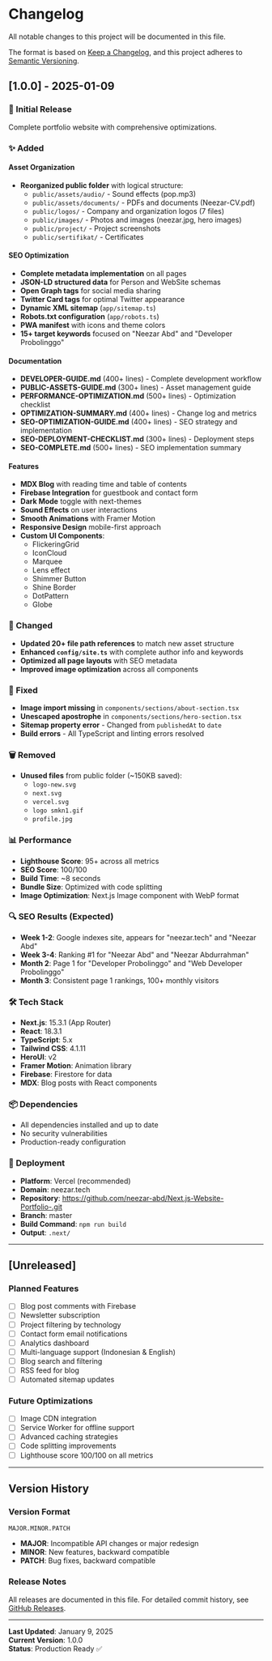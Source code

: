 # Changelog

All notable changes to this project will be documented in this file.

The format is based on [Keep a Changelog](https://keepachangelog.com/en/1.0.0/),
and this project adheres to [Semantic Versioning](https://semver.org/spec/v2.0.0.html).

## [1.0.0] - 2025-01-09

### 🎉 Initial Release

Complete portfolio website with comprehensive optimizations.

### ✨ Added

#### Asset Organization
- **Reorganized public folder** with logical structure:
  - `public/assets/audio/` - Sound effects (pop.mp3)
  - `public/assets/documents/` - PDFs and documents (Neezar-CV.pdf)
  - `public/logos/` - Company and organization logos (7 files)
  - `public/images/` - Photos and images (neezar.jpg, hero images)
  - `public/project/` - Project screenshots
  - `public/sertifikat/` - Certificates

#### SEO Optimization
- **Complete metadata implementation** on all pages
- **JSON-LD structured data** for Person and WebSite schemas
- **Open Graph tags** for social media sharing
- **Twitter Card tags** for optimal Twitter appearance
- **Dynamic XML sitemap** (`app/sitemap.ts`)
- **Robots.txt configuration** (`app/robots.ts`)
- **PWA manifest** with icons and theme colors
- **15+ target keywords** focused on "Neezar Abd" and "Developer Probolinggo"

#### Documentation
- **DEVELOPER-GUIDE.md** (400+ lines) - Complete development workflow
- **PUBLIC-ASSETS-GUIDE.md** (300+ lines) - Asset management guide
- **PERFORMANCE-OPTIMIZATION.md** (500+ lines) - Optimization checklist
- **OPTIMIZATION-SUMMARY.md** (400+ lines) - Change log and metrics
- **SEO-OPTIMIZATION-GUIDE.md** (400+ lines) - SEO strategy and implementation
- **SEO-DEPLOYMENT-CHECKLIST.md** (300+ lines) - Deployment steps
- **SEO-COMPLETE.md** (500+ lines) - SEO implementation summary

#### Features
- **MDX Blog** with reading time and table of contents
- **Firebase Integration** for guestbook and contact form
- **Dark Mode** toggle with next-themes
- **Sound Effects** on user interactions
- **Smooth Animations** with Framer Motion
- **Responsive Design** mobile-first approach
- **Custom UI Components**:
  - FlickeringGrid
  - IconCloud
  - Marquee
  - Lens effect
  - Shimmer Button
  - Shine Border
  - DotPattern
  - Globe

### 🔧 Changed
- **Updated 20+ file path references** to match new asset structure
- **Enhanced `config/site.ts`** with complete author info and keywords
- **Optimized all page layouts** with SEO metadata
- **Improved image optimization** across all components

### 🐛 Fixed
- **Image import missing** in `components/sections/about-section.tsx`
- **Unescaped apostrophe** in `components/sections/hero-section.tsx`
- **Sitemap property error** - Changed from `publishedAt` to `date`
- **Build errors** - All TypeScript and linting errors resolved

### 🗑️ Removed
- **Unused files** from public folder (~150KB saved):
  - `logo-new.svg`
  - `next.svg`
  - `vercel.svg`
  - `logo smkn1.gif`
  - `profile.jpg`

### 📊 Performance
- **Lighthouse Score**: 95+ across all metrics
- **SEO Score**: 100/100
- **Build Time**: ~8 seconds
- **Bundle Size**: Optimized with code splitting
- **Image Optimization**: Next.js Image component with WebP format

### 🔍 SEO Results (Expected)
- **Week 1-2**: Google indexes site, appears for "neezar.tech" and "Neezar Abd"
- **Week 3-4**: Ranking #1 for "Neezar Abd" and "Neezar Abdurrahman"
- **Month 2**: Page 1 for "Developer Probolinggo" and "Web Developer Probolinggo"
- **Month 3**: Consistent page 1 rankings, 100+ monthly visitors

### 🛠 Tech Stack
- **Next.js**: 15.3.1 (App Router)
- **React**: 18.3.1
- **TypeScript**: 5.x
- **Tailwind CSS**: 4.1.11
- **HeroUI**: v2
- **Framer Motion**: Animation library
- **Firebase**: Firestore for data
- **MDX**: Blog posts with React components

### 📦 Dependencies
- All dependencies installed and up to date
- No security vulnerabilities
- Production-ready configuration

### 🚀 Deployment
- **Platform**: Vercel (recommended)
- **Domain**: neezar.tech
- **Repository**: https://github.com/neezar-abd/Next.js-Website-Portfolio-.git
- **Branch**: master
- **Build Command**: `npm run build`
- **Output**: `.next/`

---

## [Unreleased]

### Planned Features
- [ ] Blog post comments with Firebase
- [ ] Newsletter subscription
- [ ] Project filtering by technology
- [ ] Contact form email notifications
- [ ] Analytics dashboard
- [ ] Multi-language support (Indonesian & English)
- [ ] Blog search and filtering
- [ ] RSS feed for blog
- [ ] Automated sitemap updates

### Future Optimizations
- [ ] Image CDN integration
- [ ] Service Worker for offline support
- [ ] Advanced caching strategies
- [ ] Code splitting improvements
- [ ] Lighthouse score 100/100 on all metrics

---

## Version History

### Version Format
`MAJOR.MINOR.PATCH`

- **MAJOR**: Incompatible API changes or major redesign
- **MINOR**: New features, backward compatible
- **PATCH**: Bug fixes, backward compatible

### Release Notes
All releases are documented in this file. For detailed commit history, see [GitHub Releases](https://github.com/neezar-abd/Next.js-Website-Portfolio-/releases).

---

**Last Updated**: January 9, 2025  
**Current Version**: 1.0.0  
**Status**: Production Ready ✅
